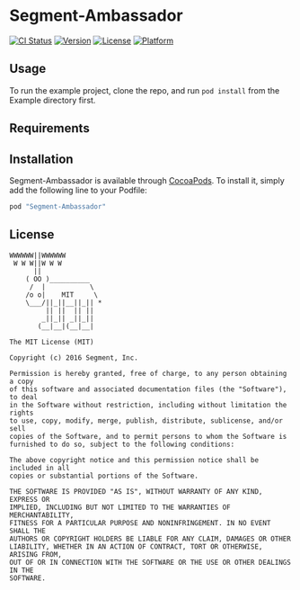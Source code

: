 # Segment-Ambassador

[![CI Status](http://img.shields.io/travis/segment-integrations/analytics-ios-integration-ambassador.svg?style=flat)](https://travis-ci.org/segment-integrations/analytics-ios-integration-ambassador)
[![Version](https://img.shields.io/cocoapods/v/Segment-Ambassador.svg?style=flat)](http://cocoapods.org/pods/Segment-Ambassador)
[![License](https://img.shields.io/cocoapods/l/Segment-Ambassador.svg?style=flat)](http://cocoapods.org/pods/Segment-Ambassador)
[![Platform](https://img.shields.io/cocoapods/p/Segment-Ambassador.svg?style=flat)](http://cocoapods.org/pods/Segment-Ambassador)

## Usage

To run the example project, clone the repo, and run `pod install` from the Example directory first.

## Requirements

## Installation

Segment-Ambassador is available through [CocoaPods](http://cocoapods.org). To install
it, simply add the following line to your Podfile:

```ruby
pod "Segment-Ambassador"
```

## License

```
WWWWWW||WWWWWW
 W W W||W W W
      ||
    ( OO )__________
     /  |           \
    /o o|    MIT     \
    \___/||_||__||_|| *
         || ||  || ||
        _||_|| _||_||
       (__|__|(__|__|

The MIT License (MIT)

Copyright (c) 2016 Segment, Inc.

Permission is hereby granted, free of charge, to any person obtaining a copy
of this software and associated documentation files (the "Software"), to deal
in the Software without restriction, including without limitation the rights
to use, copy, modify, merge, publish, distribute, sublicense, and/or sell
copies of the Software, and to permit persons to whom the Software is
furnished to do so, subject to the following conditions:

The above copyright notice and this permission notice shall be included in all
copies or substantial portions of the Software.

THE SOFTWARE IS PROVIDED "AS IS", WITHOUT WARRANTY OF ANY KIND, EXPRESS OR
IMPLIED, INCLUDING BUT NOT LIMITED TO THE WARRANTIES OF MERCHANTABILITY,
FITNESS FOR A PARTICULAR PURPOSE AND NONINFRINGEMENT. IN NO EVENT SHALL THE
AUTHORS OR COPYRIGHT HOLDERS BE LIABLE FOR ANY CLAIM, DAMAGES OR OTHER
LIABILITY, WHETHER IN AN ACTION OF CONTRACT, TORT OR OTHERWISE, ARISING FROM,
OUT OF OR IN CONNECTION WITH THE SOFTWARE OR THE USE OR OTHER DEALINGS IN THE
SOFTWARE.
```

